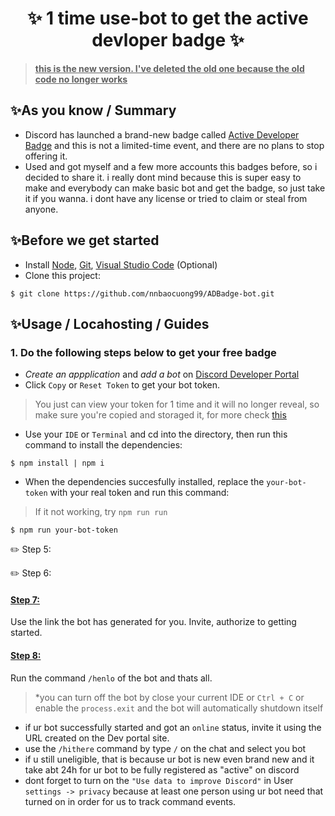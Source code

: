 <h1 align="center"> ✨ 1 time use-bot to get the active devloper badge ✨ </h1>

> <ins>**this is the new version. I've deleted the old one because the old code no longer works**</ins>


## ✨As you know / Summary
- Discord has launched a brand-new badge called [Active Developer Badge](https://support-dev.discord.com/hc/en-us/articles/10113997751447-Active-Developer-Badge) and this is not a limited-time event, and there are no plans to stop offering it.
- Used and got myself and a few more accounts this badges before, so i decided to share it. i really dont mind because this is super easy to make and everybody can make basic bot and get the badge, so just take it if you wanna. i dont have any license or tried to claim or steal from anyone.


## ✨Before we get started
- Install [Node](https://nodejs.org/en/), [Git](https://git-scm.com), [Visual Studio Code](https://code.visualstudio.com/insiders/) (Optional)
- Clone this project:
```
$ git clone https://github.com/nnbaocuong99/ADBadge-bot.git
```


## ✨Usage / Locahosting / Guides
### 1. Do the following steps below to get your free badge

- *Create an appplication* and *add a bot* on [Discord Developer Portal](https://discord.com/developers/applications)
- Click `Copy` or `Reset Token` to get your bot token.
> You just can view your token for 1 time and it will no longer reveal, so make sure you're copied and storaged it, for more check [this](https://support-dev.discord.com/hc/en-us/articles/6470840524311-Why-can-t-I-copy-my-bot-s-token-)
- Use your `IDE` or `Terminal` and cd into the directory, then run this command to install the dependencies:
```
$ npm install | npm i
```
- When the dependencies succesfully installed, replace the `your-bot-token` with your real token and run this command:
> If it not working, try `npm run run`
```
$ npm run your-bot-token
```
✏️ Step 5:

✏️ Step 6:








#### <ins>Step 7:</ins>
Use the link the bot has generated for you. Invite, authorize to getting started.

#### <ins>Step 8:</ins>
Run the command `/henlo` of the bot and thats all.
> *you can turn off the bot by close your current IDE or `Ctrl + C` or enable the `process.exit` and the bot will automatically shutdown itself





- if ur bot successfully started and got an `online` status, invite it using the URL created on the Dev portal site.
- use the `/hithere` command by type `/` on the chat and select you bot
- if u still uneligible, that is because ur bot is new even brand new and it take abt 24h for ur bot to be fully registered as "active" on discord 
- dont forget to turn on the `"Use data to improve Discord"` in User `settings -> privacy` because at least one person using ur bot need that turned on in order for us to track command events.






<!--

## ✨ others:

- package: https://www.npmjs.com/settings/nnbaocuong99/packages
- Dockerfile: [here](https://github.com/nnbaocuong99/ADBadge-bot/blob/main/Dockerfile)

---

## ✨ bonus some extra command if u use docker:

1. if u dont wanna use my Dockerfile, just create ur own
`nano` or `touch` Dockerfile

2. move to ur discord bot directory.
```
$ cd ~/your-directory
```

3. build it (. means u gonna build it from th
```
$ docker build -t -d your-directory .
```

4. run it
```
$ docker run -d your-directory
```

## common commands:
1. list all docker processes:
```
$ docker ps or docker ps -a
```

2. stop the docker container (discord bot):
```
$ docker stop <CONTAINER ID>
```

3. restart the docker container:
```
$ docker restart <CONTAINER ID>
```
-->
